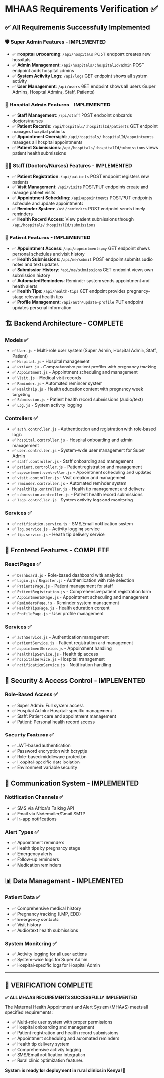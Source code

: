 # MHAAS Requirements Verification ✅

## ✅ All Requirements Successfully Implemented

### 🛡️ Super Admin Features - IMPLEMENTED
- ✅ **Hospital Onboarding**: `/api/hospitals` POST endpoint creates new hospitals
- ✅ **Admin Management**: `/api/hospitals/:hospitalId/admin` POST endpoint adds hospital admins
- ✅ **System Activity Logs**: `/api/logs` GET endpoint shows all system activity
- ✅ **User Management**: `/api/users` GET endpoint shows all users (Super Admins, Hospital Admins, Staff, Patients)

### 🏥 Hospital Admin Features - IMPLEMENTED
- ✅ **Staff Management**: `/api/staff` POST endpoint onboards doctors/nurses
- ✅ **Patient Records**: `/api/hospitals/:hospitalId/patients` GET endpoint manages hospital patients
- ✅ **Appointment Oversight**: `/api/hospitals/:hospitalId/appointments` manages all hospital appointments
- ✅ **Patient Submissions**: `/api/hospitals/:hospitalId/submissions` views patient health submissions

### 👨‍⚕️ Staff (Doctors/Nurses) Features - IMPLEMENTED
- ✅ **Patient Registration**: `/api/patients` POST endpoint registers new patients
- ✅ **Visit Management**: `/api/visits` POST/PUT endpoints create and manage patient visits
- ✅ **Appointment Scheduling**: `/api/appointments` POST/PUT endpoints schedule and update appointments
- ✅ **Reminder System**: `/api/reminders` POST endpoint sends timely reminders
- ✅ **Health Record Access**: View patient submissions through `/api/hospitals/:hospitalId/submissions`

### 🤰 Patient Features - IMPLEMENTED
- ✅ **Appointment Access**: `/api/appointments/my` GET endpoint shows personal schedules and visit history
- ✅ **Health Submissions**: `/api/me/submit` POST endpoint submits audio notes and text updates
- ✅ **Submission History**: `/api/me/submissions` GET endpoint views own submission history
- ✅ **Automated Reminders**: Reminder system sends appointment and health alerts
- ✅ **Health Tips**: `/api/health-tips` GET endpoint provides pregnancy-stage relevant health tips
- ✅ **Profile Management**: `/api/auth/update-profile` PUT endpoint updates personal information

## 🏗️ Backend Architecture - COMPLETE

### Models ✅
- ✅ `User.js` - Multi-role user system (Super Admin, Hospital Admin, Staff, Patient)
- ✅ `Hospital.js` - Hospital management
- ✅ `Patient.js` - Comprehensive patient profiles with pregnancy tracking
- ✅ `Appointment.js` - Appointment scheduling and management
- ✅ `Visit.js` - Medical visit records
- ✅ `Reminder.js` - Automated reminder system
- ✅ `HealthTip.js` - Health education content with pregnancy week targeting
- ✅ `Submission.js` - Patient health record submissions (audio/text)
- ✅ `Log.js` - System activity logging

### Controllers ✅
- ✅ `auth.controller.js` - Authentication and registration with role-based logic
- ✅ `hospital.controller.js` - Hospital onboarding and admin management
- ✅ `user.controller.js` - System-wide user management for Super Admin
- ✅ `staff.controller.js` - Staff onboarding and management
- ✅ `patient.controller.js` - Patient registration and management
- ✅ `appointment.controller.js` - Appointment scheduling and updates
- ✅ `visit.controller.js` - Visit creation and management
- ✅ `reminder.controller.js` - Automated reminder system
- ✅ `healthTip.controller.js` - Health tip management and delivery
- ✅ `submission.controller.js` - Patient health record submissions
- ✅ `logs.controller.js` - System activity logs and monitoring

### Services ✅
- ✅ `notification.service.js` - SMS/Email notification system
- ✅ `log.service.js` - Activity logging service
- ✅ `tip.service.js` - Health tip delivery service

## 🎯 Frontend Features - COMPLETE

### React Pages ✅
- ✅ `Dashboard.js` - Role-based dashboard with analytics
- ✅ `Login.js` / `Register.js` - Authentication with role selection
- ✅ `PatientsPage.js` - Patient management for staff
- ✅ `PatientRegistration.js` - Comprehensive patient registration form
- ✅ `AppointmentsPage.js` - Appointment scheduling and management
- ✅ `RemindersPage.js` - Reminder system management
- ✅ `HealthTipsPage.js` - Health education content
- ✅ `ProfilePage.js` - User profile management

### Services ✅
- ✅ `authService.js` - Authentication management
- ✅ `patientService.js` - Patient registration and management
- ✅ `appointmentService.js` - Appointment handling
- ✅ `healthTipService.js` - Health tip access
- ✅ `hospitalService.js` - Hospital management
- ✅ `notificationService.js` - Notification handling

## 🔐 Security & Access Control - IMPLEMENTED

### Role-Based Access ✅
- ✅ Super Admin: Full system access
- ✅ Hospital Admin: Hospital-specific management
- ✅ Staff: Patient care and appointment management
- ✅ Patient: Personal health record access

### Security Features ✅
- ✅ JWT-based authentication
- ✅ Password encryption with bcryptjs
- ✅ Role-based middleware protection
- ✅ Hospital-specific data isolation
- ✅ Environment variable security

## 🔔 Communication System - IMPLEMENTED

### Notification Channels ✅
- ✅ SMS via Africa's Talking API
- ✅ Email via Nodemailer/Gmail SMTP
- ✅ In-app notifications

### Alert Types ✅
- ✅ Appointment reminders
- ✅ Health tips by pregnancy stage
- ✅ Emergency alerts
- ✅ Follow-up reminders
- ✅ Medication reminders

## 📊 Data Management - IMPLEMENTED

### Patient Data ✅
- ✅ Comprehensive medical history
- ✅ Pregnancy tracking (LMP, EDD)
- ✅ Emergency contacts
- ✅ Visit history
- ✅ Audio/text health submissions

### System Monitoring ✅
- ✅ Activity logging for all user actions
- ✅ System-wide logs for Super Admin
- ✅ Hospital-specific logs for Hospital Admin

---

## 🎯 VERIFICATION COMPLETE

**✅ ALL MHAAS REQUIREMENTS SUCCESSFULLY IMPLEMENTED**

The Maternal Health Appointment and Alert System (MHAAS) meets all specified requirements:
- ✅ Multi-role user system with proper permissions
- ✅ Hospital onboarding and management
- ✅ Patient registration and health record submissions
- ✅ Appointment scheduling and automated reminders
- ✅ Health tip delivery system
- ✅ Comprehensive activity logging
- ✅ SMS/Email notification integration
- ✅ Rural clinic optimization features

**System is ready for deployment in rural clinics in Kenya! 🚀**
